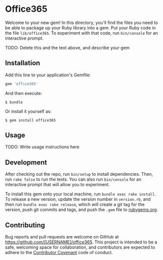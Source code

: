 # Office365

Welcome to your new gem! In this directory, you'll find the files you need to be able to package up your Ruby library into a gem. Put your Ruby code in the file `lib/office365`. To experiment with that code, run `bin/console` for an interactive prompt.

TODO: Delete this and the text above, and describe your gem

## Installation

Add this line to your application's Gemfile:

```ruby
gem 'office365'
```

And then execute:

    $ bundle

Or install it yourself as:

    $ gem install office365

## Usage

TODO: Write usage instructions here

## Development

After checking out the repo, run `bin/setup` to install dependencies. Then, run `rake false` to run the tests. You can also run `bin/console` for an interactive prompt that will allow you to experiment.

To install this gem onto your local machine, run `bundle exec rake install`. To release a new version, update the version number in `version.rb`, and then run `bundle exec rake release`, which will create a git tag for the version, push git commits and tags, and push the `.gem` file to [rubygems.org](https://rubygems.org).

## Contributing

Bug reports and pull requests are welcome on GitHub at https://github.com/[USERNAME]/office365. This project is intended to be a safe, welcoming space for collaboration, and contributors are expected to adhere to the [Contributor Covenant](contributor-covenant.org) code of conduct.

